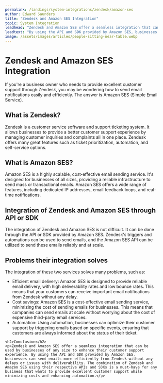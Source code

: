 ```yaml
---
permalink: /landings/system-integrations/zendesk/amazon-ses
author: Edward Saunders
title: "Zendesk and Amazon SES Integration"
topic: System Integration
leadhead: "Zendesk and Amazon SES offer a seamless integration that can be used by businesses of any size to enhance their customer support experience"
leadtext: "By using the API and SDK provided by Amazon SES, businesses can send emails more efficiently from Zendesk without any delays or issues with deliverability. The combination of Zendesk and Amazon SES using their respective APIs and SDKs is a must-have for any business that wants to provide excellent customer support while minimizing costs and enhancing automation."
image: /assets/images/articles/people-sitting-near-table.webp
---
```

<div class="arttext">	<h1>Zendesk and Amazon SES Integration</h1>
	<p>If you're a business owner who needs to provide excellent customer support through Zendesk, you may be wondering how to send email notifications easily and efficiently. The answer is Amazon SES (Simple Email Service).</p>
	<h2>What is Zendesk?</h2>
	<p>Zendesk is a customer service software and support ticketing system. It allows businesses to provide a better customer support experience by managing customer inquiries and complaints all in one place. Zendesk offers many great features such as ticket prioritization, automation, and self-service options. </p>
	<h2>What is Amazon SES?</h2>
	<p>Amazon SES is a highly scalable, cost-effective email sending service. It's designed for businesses of all sizes, providing a reliable infrastructure to send mass or transactional emails. Amazon SES offers a wide range of features, including dedicated IP addresses, email feedback loops, and real-time notifications. </p>
	<h2>Integration of Zendesk and Amazon SES through API or SDK</h2>
	<p>The integration of Zendesk and Amazon SES is not difficult. It can be done through the API or SDK provided by Amazon SES. Zendesk's triggers and automations can be used to send emails, and the Amazon SES API can be utilized to send these emails reliably and at scale. </p>
	<h2>Problems their integration solves</h2>
	<p>The integration of these two services solves many problems, such as:</p>
	<ul>
		<li>Efficient email delivery: Amazon SES is designed to provide reliable email delivery, with high deliverability rates and low bounce rates. This means that your customers can receive important email notifications from Zendesk without any delay.</li>
		<li>Cost savings: Amazon SES is a cost-effective email sending service, minimizing the cost of sending emails for businesses. This means that companies can send emails at scale without worrying about the cost of expensive third-party email services.</li>
		<li>Automation: Using automation, businesses can optimize their customer support by triggering emails based on specific events, ensuring that customers are always informed about the status of their ticket.</li>
	</ul>

	<h2>Conclusion</h2>
	<p>Zendesk and Amazon SES offer a seamless integration that can be used by businesses of any size to enhance their customer support experience. By using the API and SDK provided by Amazon SES, businesses can send emails more efficiently from Zendesk without any delays or issues with deliverability. The combination of Zendesk and Amazon SES using their respective APIs and SDKs is a must-have for any business that wants to provide excellent customer support while minimizing costs and enhancing automation.</p>
</div>